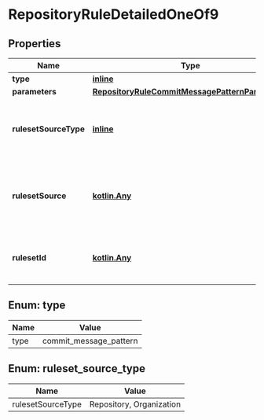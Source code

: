 
# RepositoryRuleDetailedOneOf9

## Properties
Name | Type | Description | Notes
------------ | ------------- | ------------- | -------------
**type** | [**inline**](#Type) |  | 
**parameters** | [**RepositoryRuleCommitMessagePatternParameters**](RepositoryRuleCommitMessagePatternParameters.md) |  |  [optional]
**rulesetSourceType** | [**inline**](#RulesetSourceType) | The type of source for the ruleset that includes this rule. |  [optional]
**rulesetSource** | [**kotlin.Any**](.md) | The name of the source of the ruleset that includes this rule. |  [optional]
**rulesetId** | [**kotlin.Any**](.md) | The ID of the ruleset that includes this rule. |  [optional]


<a id="Type"></a>
## Enum: type
Name | Value
---- | -----
type | commit_message_pattern


<a id="RulesetSourceType"></a>
## Enum: ruleset_source_type
Name | Value
---- | -----
rulesetSourceType | Repository, Organization



